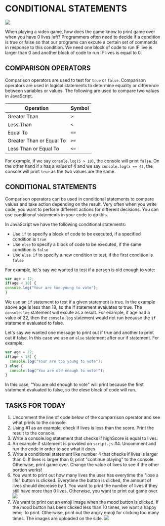 CONDITIONAL STATEMENTS
======================
![](https://media.giphy.com/media/eJ4j2VnYOZU8qJU3Py/giphy.gif) 

When playing a video game, how does the game know to print game over when you have 0 lives left? Programmers often need to decide if a condition is true or false so that our programs can excute a certain set of commands in response to this condition. We need one block of code to run IF live is larger than 0 and another block of code to run IF lives is equal to 0.

COMPARISON OPERATORS
-------------------
Comparison operators are used to test for `true` or `false`. Comparison operators are used in logical statements to determine equality or difference between variables or values. The following are used to compare two values in JavaScript.

Operation | Symbol|
------------ | -------------
Greater Than | `>` | 
Less Than | `<`|
Equal To | `==`|
Greater Than or Equal To | `>=`| 
Less Than or Equal To | `<=`|

For example, if we say `console.log(5 > 10)`, the console will print `false`. On the other hand if x has a value of 4 and we say `console.log(x == 4)`, the console will print `true` as the two values are the same.

CONDITIONAL STATEMENTS
---------------------
Comparison operators can be used in conditional statements to compare values and take action depending on the result. Very often when you write code, you want to perform different actions for different decisions. You can use conditional statements in your code to do this.

In JavaScript we have the following conditional statements:
- Use `if` to specify a block of code to be executed, if a specified condition is `true`
- Use `else` to specify a block of code to be executed, if the same condition is `false`
- Use `else if` to specify a new condition to test, if the first condition is `false`

For example, let's say we wanted to test if a person is old enough to vote:

```javascript
var age = 12;
if(age < 18) {
console.log("Your are too young to vote");
}
```

We use an `if` statement to test if a given statement is true. In the example above age is less than 18, so the if statement evaluates to true. The `console.log` statement will excute as a result. For example, if age had a value of 22, then the `console.log` statement would not run because the `if` statement evaluated to false.

Let's say we wanted one message to print out if true and another to print out if false. In this case we use an `else` statement after our if statement. For example:
```javascript
var age = 22;
if(age < 18) {
  console.log("Your are too young to vote");
} else {
  console.log("You are old enough to vote!");
}
```

In this case, "You are old enough to vote" will print because the first statement evaluated to false, so the elese block of code will run.

TASKS FOR TODAY
---------------
1. Uncomment the line of code below of the comparrison operator and see what prints to the console.
2. Using #1 as an example, check if lives is less than the score. Print the result to the console.
3. Write a console.log statement that checks if highScore is equal to lives.
4. An example if statement is provided on `script.js` #4. Uncomment and run the code in order to see what it does
5. Write a conditional statement like number 4 that checks if lives is larger than 0. If lives is larger than 0, print "continue playing" to the console. Otherwise, print game over. Change the value of lives to see if the other portion works!
6. You want to print out how many lives the user has everytime the "lose a life" button is clicked. Everytime the button is clicked, the amount of lives should decrease by 1. You want to print the number of lives if they still have more than 0 lives. Otherwise, you want to print out game over. 
![](https://media.giphy.com/media/JKxR8cXk722wxV18e3/giphy.gif)
7. We want to print out an emoji image when the mood button is clicked. If the mood button has been clicked less than 10 times, we want a happy emoji to print. Otherwise, print out the angry emoji for clicking too many times. The images are uploaded on the side.
![](https://media.giphy.com/media/ehfQ6hOyssHl3PegsP/giphy.gif)